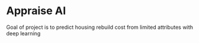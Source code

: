 # Appraise AI
Goal of project is to predict housing rebuild cost from limited attributes with deep learning
